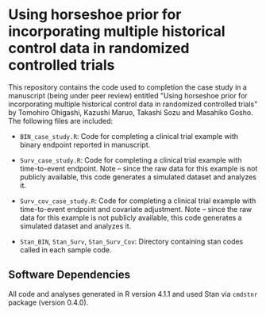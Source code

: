 # Using horseshoe prior for incorporating multiple historical control data in randomized controlled trials

This repository contains the code used to completion the case study in a manuscript (being under peer review) entitled "Using horseshoe prior for incorporating multiple historical control data in randomized controlled trials" by Tomohiro Ohigashi, Kazushi Maruo, Takashi Sozu and Masahiko Gosho.
The following files are included:

- `BIN_case_study.R`: Code for completing a clinical trial example with binary endpoint reported in manuscript.

- `Surv_case_study.R`: Code for completing a clinical trial example with time-to-event endpoint. Note – since the raw data for this example is not publicly available, this code generates a simulated dataset and analyzes it.

- `Surv_cov_case_study.R`: Code for completing a clinical trial example with time-to-event endpoint and covariate adjustment. Note – since the raw data for this example is not publicly available, this code generates a simulated dataset and analyzes it.

- `Stan_BIN`, `Stan_Surv`, `Stan_Surv_Cov`: Directory containing stan codes called in each sample code.

## Software Dependencies
All code and analyses generated in R version 4.1.1 and used Stan via `cmdstnr` package (version 0.4.0).

